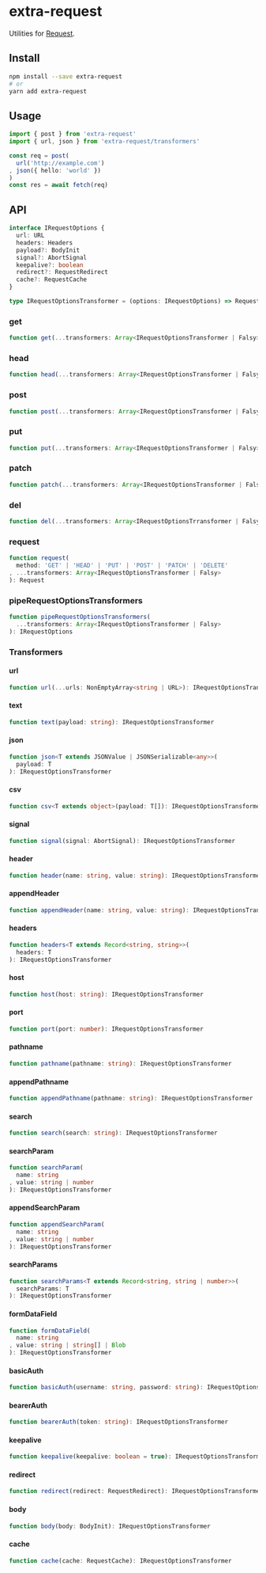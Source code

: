 # extra-request
Utilities for [Request](https://developer.mozilla.org/en-US/docs/Web/API/Request).

## Install
```sh
npm install --save extra-request
# or
yarn add extra-request
```

## Usage
```ts
import { post } from 'extra-request'
import { url, json } from 'extra-request/transformers'

const req = post(
  url('http://example.com')
, json({ hello: 'world' })
)
const res = await fetch(req)
```

## API
```ts
interface IRequestOptions {
  url: URL
  headers: Headers
  payload?: BodyInit
  signal?: AbortSignal
  keepalive?: boolean
  redirect?: RequestRedirect
  cache?: RequestCache
}

type IRequestOptionsTransformer = (options: IRequestOptions) => RequestOptions
```

### get
```ts
function get(...transformers: Array<IRequestOptionsTransformer | Falsy>): Request
```

### head
```ts
function head(...transformers: Array<IRequestOptionsTransformer | Falsy>: Request
```

### post
```ts
function post(...transformers: Array<IRequestOptionsTransformer | Falsy>): Request
```

### put
```ts
function put(...transformers: Array<IRequestOptionsTransformer | Falsy>): Request
```

### patch
```ts
function patch(...transformers: Array<IRequestOptionsTransformer | Falsy>): Request
```

### del
```ts
function del(...transformers: Array<IRequestOptionsTrransformer | Falsy>): Request
```

### request
```ts
function request(
  method: 'GET' | 'HEAD' | 'PUT' | 'POST' | 'PATCH' | 'DELETE'
, ...transformers: Array<IRequestOptionsTransformer | Falsy>
): Request
```

### pipeRequestOptionsTransformers
```ts
function pipeRequestOptionsTransformers(
  ...transformers: Array<IRequestOptionsTransformer | Falsy>
): IRequestOptions
```

### Transformers
#### url
```ts
function url(...urls: NonEmptyArray<string | URL>): IRequestOptionsTransformer
```

#### text
```ts
function text(payload: string): IRequestOptionsTransformer
```

#### json
```ts
function json<T extends JSONValue | JSONSerializable<any>>(
  payload: T
): IRequestOptionsTransformer
```

#### csv
```ts
function csv<T extends object>(payload: T[]): IRequestOptionsTransformer
```

#### signal
```ts
function signal(signal: AbortSignal): IRequestOptionsTransformer
```

#### header
```ts
function header(name: string, value: string): IRequestOptionsTransformer
```

#### appendHeader
```ts
function appendHeader(name: string, value: string): IRequestOptionsTransformer
```

#### headers
```ts
function headers<T extends Record<string, string>>(
  headers: T
): IRequestOptionsTransformer
```

#### host
```ts
function host(host: string): IRequestOptionsTransformer
```

#### port
```ts
function port(port: number): IRequestOptionsTransformer
```

#### pathname
```ts
function pathname(pathname: string): IRequestOptionsTransformer
```

#### appendPathname
```ts
function appendPathname(pathname: string): IRequestOptionsTransformer
```

#### search
```ts
function search(search: string): IRequestOptionsTransformer
```

#### searchParam
```ts
function searchParam(
  name: string
, value: string | number
): IRequestOptionsTransformer
```

#### appendSearchParam
```ts
function appendSearchParam(
  name: string
, value: string | number
): IRequestOptionsTransformer
```

#### searchParams
```ts
function searchParams<T extends Record<string, string | number>>(
  searchParams: T
): IRequestOptionsTransformer
```

#### formDataField
```ts
function formDataField(
  name: string
, value: string | string[] | Blob
): IRequestOptionsTransformer
```

#### basicAuth
```ts
function basicAuth(username: string, password: string): IRequestOptionsTransformer
```

#### bearerAuth
```ts
function bearerAuth(token: string): IRequestOptionsTransformer
```

#### keepalive
```ts
function keepalive(keepalive: boolean = true): IRequestOptionsTransformer
```

#### redirect
```ts
function redirect(redirect: RequestRedirect): IRequestOptionsTransformer
```

#### body
```ts
function body(body: BodyInit): IRequestOptionsTransformer
```

#### cache
```ts
function cache(cache: RequestCache): IRequestOptionsTransformer
```
